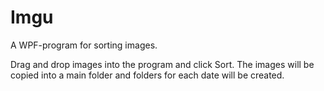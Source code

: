 Imgu
====

A WPF-program for sorting images.

Drag and drop images into the program and click Sort. The images will be copied into a main folder and folders for each date will be created.
